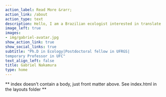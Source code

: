 ```yaml
---
action_label: Read More &rarr;
action_link: /about
action_type: text
description: Hello, I am a Brazilian ecologist interested in translate the nature of ecological phenomena in numbers. In this website you will find a little about me, my publications, my current research and some numerical tools useful for ecological analysis
image_left: true
images:
- img/gabriel-avatar.jpg
show_action_link: true
show_social_links: true
subtitle: "Ph.D in Ecology|Postdoctoral fellow in UFRGS|
temporary Professor in UFC"
text_align_left: false
title: Gabriel Nakamura
type: home
---
```


** index doesn't contain a body, just front matter above.
See index.html in the layouts folder **
